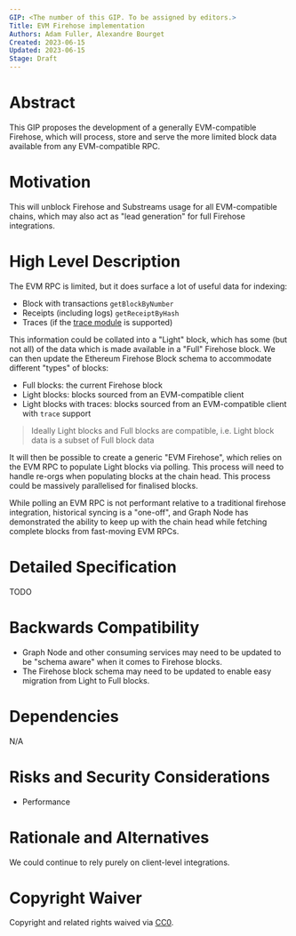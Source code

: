 ```yaml
---
GIP: <The number of this GIP. To be assigned by editors.>
Title: EVM Firehose implementation
Authors: Adam Fuller, Alexandre Bourget
Created: 2023-06-15
Updated: 2023-06-15
Stage: Draft
---
```


# Abstract

This GIP proposes the development of a generally EVM-compatible Firehose, which will process, store and serve the more limited block data available from any EVM-compatible RPC.

# Motivation

This will unblock Firehose and Substreams usage for all EVM-compatible chains, which may also act as "lead generation" for full Firehose integrations.

# High Level Description

The EVM RPC is limited, but it does surface a lot of useful data for indexing:

- Block with transactions `getBlockByNumber`
- Receipts (including logs) `getReceiptByHash`
- Traces (if the [trace module](https://openethereum.github.io/JSONRPC-trace-module) is supported)

This information could be collated into a "Light" block, which has some (but not all) of the data which is made available in a "Full" Firehose block. We can then update the Ethereum Firehose Block schema to accommodate different "types" of blocks:

- Full blocks: the current Firehose block
- Light blocks: blocks sourced from an EVM-compatible client
- Light blocks with traces: blocks sourced from an EVM-compatible client with `trace` support

> Ideally Light blocks and Full blocks are compatible, i.e. Light block data is a subset of Full block data

It will then be possible to create a generic "EVM Firehose", which relies on the EVM RPC to populate Light blocks via polling. This process will need to handle re-orgs when populating blocks at the chain head. This process could be massively parallelised for finalised blocks.

While polling an EVM RPC is not performant relative to a traditional firehose integration, historical syncing is a "one-off", and Graph Node has demonstrated the ability to keep up with the chain head while fetching complete blocks from fast-moving EVM RPCs.

# Detailed Specification

TODO

# Backwards Compatibility

- Graph Node and other consuming services may need to be updated to be "schema aware" when it comes to Firehose blocks.
- The Firehose block schema may need to be updated to enable easy migration from Light to Full blocks.

# Dependencies

N/A

# Risks and Security Considerations

- Performance

# Rationale and Alternatives

We could continue to rely purely on client-level integrations.

# Copyright Waiver

Copyright and related rights waived via [CC0](https://creativecommons.org/publicdomain/zero/1.0/).
